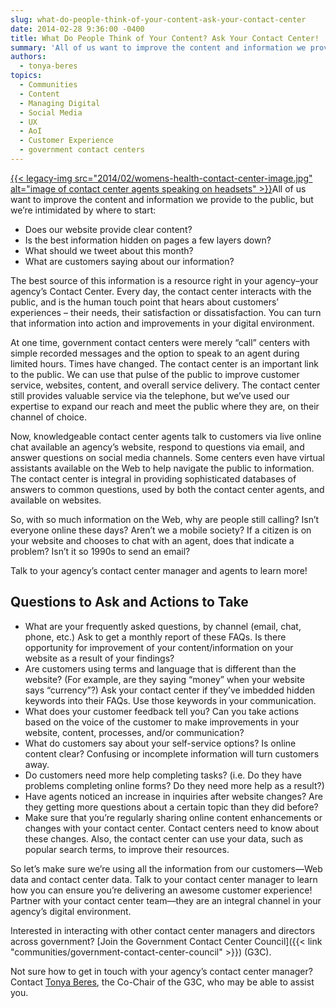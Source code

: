 ```yaml
---
slug: what-do-people-think-of-your-content-ask-your-contact-center
date: 2014-02-28 9:36:00 -0400
title: What Do People Think of Your Content? Ask Your Contact Center!
summary: 'All of us want to improve the content and information we provide to the public, but we’re intimidated by where to start: Does our website provide clear content? Is the best information hidden on pages a few layers down? What should we tweet about'
authors:
  - tonya-beres
topics:
  - Communities
  - Content
  - Managing Digital
  - Social Media
  - UX
  - AoI
  - Customer Experience
  - government contact centers
---
```


[{{< legacy-img src="2014/02/womens-health-contact-center-image.jpg" alt="image of contact center agents speaking on headsets" >}}](https://s3.amazonaws.com/digitalgov/_legacy-img/2014/02/womens-health-contact-center-image.jpg)All of us want to improve the content and information we provide to the public, but we’re intimidated by where to start:

  * Does our website provide clear content?
  * Is the best information hidden on pages a few layers down?
  * What should we tweet about this month?
  * What are customers saying about our information?

The best source of this information is a resource right in your agency–your agency’s Contact Center. Every day, the contact center interacts with the public, and is the human touch point that hears about customers’ experiences &#8211; their needs, their satisfaction or dissatisfaction. You can turn that information into action and improvements in your digital environment.

At one time, government contact centers were merely “call” centers with simple recorded messages and the option to speak to an agent during limited hours. Times have changed. The contact center is an important link to the public. We can use that pulse of the public to improve customer service, websites, content, and overall service delivery. The contact center still provides valuable service via the telephone, but we’ve used our expertise to expand our reach and meet the public where they are, on their channel of choice.

Now, knowledgeable contact center agents talk to customers via live online chat available an agency’s website, respond to questions via email, and answer questions on social media channels. Some centers even have virtual assistants available on the Web to help navigate the public to information. The contact center is integral in providing sophisticated databases of answers to common questions, used by both the contact center agents, and available on websites.

So, with so much information on the Web, why are people still calling? Isn’t everyone online these days? Aren’t we a mobile society? If a citizen is on your website and chooses to chat with an agent, does that indicate a problem? Isn’t it so 1990s to send an email?

Talk to your agency’s contact center manager and agents to learn more!

## Questions to Ask and Actions to Take

  * What are your frequently asked questions, by channel (email, chat, phone, etc.) Ask to get a monthly report of these FAQs. Is there opportunity for improvement of your content/information on your website as a result of your findings?
  * Are customers using terms and language that is different than the website? (For example, are they saying “money” when your website says “currency”?) Ask your contact center if they’ve imbedded hidden keywords into their FAQs. Use those keywords in your communication.
  * What does your customer feedback tell you? Can you take actions based on the voice of the customer to make improvements in your website, content, processes, and/or communication?
  * What do customers say about your self-service options? Is online content clear? Confusing or incomplete information will turn customers away.
  * Do customers need more help completing tasks? (i.e. Do they have problems completing online forms? Do they need more help as a result?)
  * Have agents noticed an increase in inquiries after website changes? Are they getting more questions about a certain topic than they did before?
  * Make sure that you’re regularly sharing online content enhancements or changes with your contact center. Contact centers need to know about these changes. Also, the contact center can use your data, such as popular search terms, to improve their resources.

So let’s make sure we’re using all the information from our customers—Web data and contact center data. Talk to your contact center manager to learn how you can ensure you’re delivering an awesome customer experience! Partner with your contact center team—they are an integral channel in your agency’s digital environment.

Interested in interacting with other contact center managers and directors across government? [Join the Government Contact Center Council]({{< link "communities/government-contact-center-council" >}}) (G3C).

Not sure how to get in touch with your agency&#8217;s contact center manager? Contact [Tonya Beres](mailto:tonya.beres@gsa.gov), the Co-Chair of the G3C, who may be able to assist you.